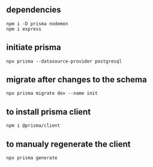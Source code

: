 ## dependencies

```
npm i -D prisma nodemon
npm i express
```

## initiate prisma

```
npx prisma --datasource-provider postgresql
```

## migrate after changes to the schema

```
npx prisma migrate dev --name init
```

## to install prisma client

```
npm i @prisma/client
```

## to manualy regenerate the client

```
npx prisma generate
```
